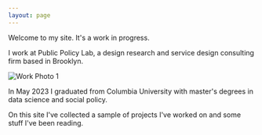 ```yaml
---
layout: page
---
```


Welcome to my site. It's a work in progress. 

I work at Public Policy Lab, a design research and service design consulting firm based in Brooklyn. 

![Work Photo 1](brendanmapes.github.io/images/IMG_4897.jpg)


In May 2023 I graduated from Columbia University with master's degrees in data science and social policy. 

On this site I've collected a sample of projects I've worked on and some stuff I've been reading. 

